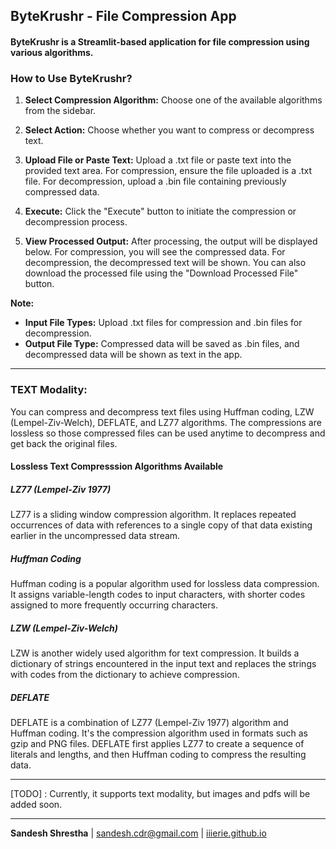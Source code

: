 ## ByteKrushr - File Compression App
#### ByteKrushr is a Streamlit-based application for file compression using various algorithms. 



### How to Use ByteKrushr? 

1. **Select Compression Algorithm:** Choose one of the available algorithms from the sidebar.
   
2. **Select Action:** Choose whether you want to compress or decompress text.
   
3. **Upload File or Paste Text:** Upload a .txt file or paste text into the provided text area. For compression, ensure the file uploaded is a .txt file. For decompression, upload a .bin file containing previously compressed data.

4. **Execute:** Click the "Execute" button to initiate the compression or decompression process.
   
5. **View Processed Output:** After processing, the output will be displayed below. For compression, you will see the compressed data. For decompression, the decompressed text will be shown. You can also download the processed file using the "Download Processed File" button.

**Note:** 
- **Input File Types:** Upload .txt files for compression and .bin files for decompression.
- **Output File Type:** Compressed data will be saved as .bin files, and decompressed data will be shown as text in the app.


---
### **TEXT Modality**: 
You can compress and decompress text files using Huffman coding, LZW (Lempel-Ziv-Welch), DEFLATE, and LZ77 algorithms. The compressions are lossless so those compressed files can be used anytime to decompress and get back the original files.
#### Lossless Text Compresssion Algorithms Available

##### LZ77 (Lempel-Ziv 1977)
LZ77 is a sliding window compression algorithm. It replaces repeated occurrences of data with references to a single copy of that data existing earlier in the uncompressed data stream.

##### Huffman Coding
Huffman coding is a popular algorithm used for lossless data compression. It assigns variable-length codes to input characters, with shorter codes assigned to more frequently occurring characters.

##### LZW (Lempel-Ziv-Welch)
LZW is another widely used algorithm for text compression. It builds a dictionary of strings encountered in the input text and replaces the strings with codes from the dictionary to achieve compression.

##### DEFLATE
DEFLATE is a combination of LZ77 (Lempel-Ziv 1977) algorithm and Huffman coding. It's the compression algorithm used in formats such as gzip and PNG files. DEFLATE first applies LZ77 to create a sequence of literals and lengths, and then Huffman coding to compress the resulting data.


---

[TODO] : Currently, it supports text modality, but images and pdfs will be added soon.

---


**Sandesh Shrestha** | sandesh.cdr@gmail.com | [iiierie.github.io](https://iiierie.github.io)
